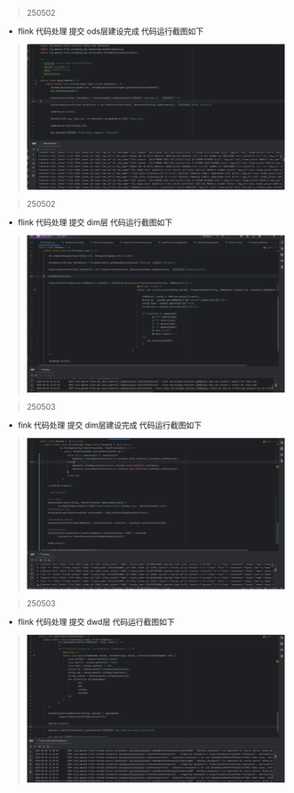 > 250502 

* flink 代码处理 提交 ods层建设完成 代码运行截图如下 

> ![img.png](../docs/imgs/img1.png)

> 250502

* flink 代码处理 提交 dim层 代码运行截图如下

> ![img.png](../docs/imgs/img2.png)

> 250503

* fink 代码处理 提交 dim层建设完成 代码运行截图如下

> ![img.png](../docs/imgs/img3.png)

> 250503
* flink 代码处理 提交 dwd层 代码运行截图如下
> ![img.png](../docs/imgs/img4.png)